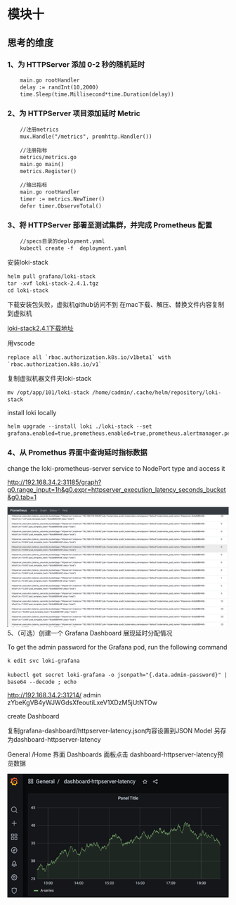 

# 模块十

## 思考的维度
### 1、为 HTTPServer 添加 0-2 秒的随机延时
```
    main.go rootHandler 
    delay := randInt(10,2000)
	time.Sleep(time.Millisecond*time.Duration(delay))
```

### 2、为 HTTPServer 项目添加延时 Metric
```
    //注册metrics
    mux.Handle("/metrics", promhttp.Handler())
```
```
    //注册指标
    metrics/metrics.go 
    main.go main() 
    metrics.Register()
```
```
    //输出指标
    main.go rootHandler
    timer := metrics.NewTimer()
	defer timer.ObserveTotal()
```

###  3、将 HTTPServer 部署至测试集群，并完成 Prometheus 配置
```
    //specs目录的deployment.yaml
    kubectl create -f  deployment.yaml
```

安装loki-stack
```
helm pull grafana/loki-stack
tar -xvf loki-stack-2.4.1.tgz
cd loki-stack
```
下载安装包失败，虚拟机github访问不到
在mac下载、解压、替换文件内容复制到虚拟机

[loki-stack2.4.1下载地址](https://objects.githubusercontent.com/github-production-release-asset-2e65be/289034413/22b0f100-b6fb-11eb-9e92-293091ef64e0?X-Amz-Algorithm=AWS4-HMAC-SHA256&X-Amz-Credential=AKIAIWNJYAX4CSVEH53A%2F20211213%2Fus-east-1%2Fs3%2Faws4_request&X-Amz-Date=20211213T095207Z&X-Amz-Expires=300&X-Amz-Signature=)

用vscode
```
replace all `rbac.authorization.k8s.io/v1beta1` with `rbac.authorization.k8s.io/v1`
```

复制虚拟机器文件夹loki-stack
```
mv /opt/app/101/loki-stack /home/cadmin/.cache/helm/repository/loki-stack
```


install loki locally
```
helm upgrade --install loki ./loki-stack --set grafana.enabled=true,prometheus.enabled=true,prometheus.alertmanager.persistentVolume.enabled=false,prometheus.server.persistentVolume.enabled=false
```

###  4、从 Promethus 界面中查询延时指标数据
change the loki-prometheus-server service to NodePort type and access it

http://192.168.34.2:31185/graph?g0.range_input=1h&g0.expr=httpserver_execution_latency_seconds_bucket&g0.tab=1

![httpserver_execution_latency_seconds_bucket](images/prometheus_latency_seconds_bucket.png)
5、（可选）创建一个 Grafana Dashboard 展现延时分配情况

To get the admin password for the Grafana pod, run the following command

```
k edit svc loki-grafana

kubectl get secret loki-grafana -o jsonpath="{.data.admin-password}" | base64 --decode ; echo
```
http://192.168.34.2:31214/
admin zYbeKgVB4yWJWGdsXfeoutiLxeV1XDzM5jUtNTOw

create Dashboard

复制grafana-dashboard/httpserver-latency.json内容设置到JSON Model
另存为dashboard-httpserver-latency

General /Home 界面 Dashboards 面板点击 dashboard-httpserver-latency预览数据

![alt dashboard-httpserver-latency](images/dashboard-httpserver-latency.png)








